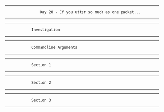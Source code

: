 ******************************************************************************************************************************
                    Day 20 - If you utter so much as one packet...
******************************************************************************************************************************











******************************************
                Investigation
******************************************        











*****************************************************
                Commandline Arguments
*****************************************************











*****************************************************
                Section 1
*****************************************************

*****************************************************
                Section 2
*****************************************************

*****************************************************
                Section 3
*****************************************************